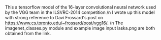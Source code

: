 This a tensorflow model of the 16-layer convolutional neural network used by the VGG team in the ILSVRC-2014 competition./n
I wrote up this model with strong reference to Davi Frossard's post on https://www.cs.toronto.edu/~frossard/post/vgg16/. /n
The imagenet_classes.py module and example image input laska.png are both obtained from the link.

